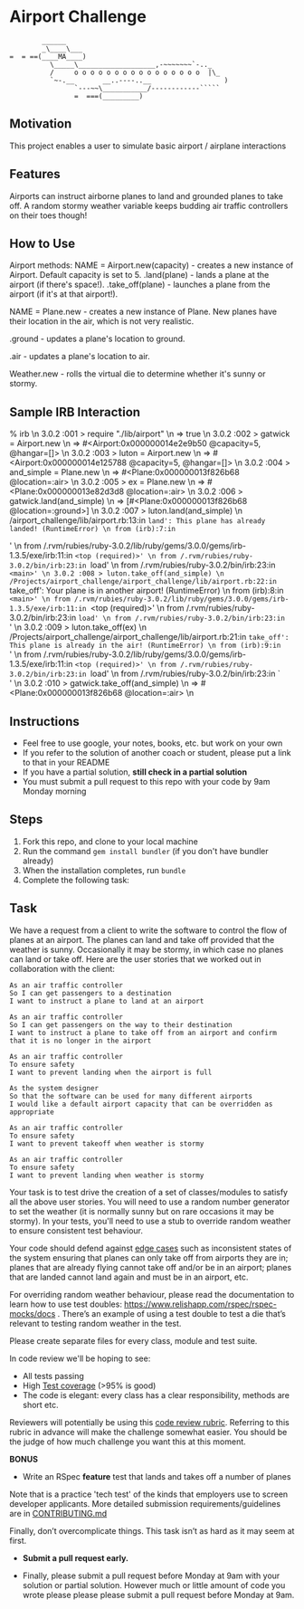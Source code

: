 Airport Challenge
=================

```
        ______
        _\____\___
=  = ==(____MA____)
          \_____\___________________,-~~~~~~~`-.._
          /     o o o o o o o o o o o o o o o o  |\_
          `~-.__       __..----..__                  )
                `---~~\___________/------------`````
                =  ===(_________)

```

## Motivation
This project enables a user to simulate basic airport / airplane interactions

## Features
Airports can instruct airborne planes to land and grounded planes to take off. A random stormy weather variable keeps budding air traffic controllers on their toes though!

## How to Use
Airport methods:
NAME = Airport.new(capacity) - creates a new instance of Airport. Default capacity is set to 5.
.land(plane) - lands a plane at the airport (if there's space!).
.take_off(plane) - launches a plane from the airport (if it's at that airport!).

NAME = Plane.new - creates a new instance of Plane. New planes have their location in the air, which is not very realistic.

.ground - updates a plane's location to ground.

.air - updates a plane's location to air.

Weather.new - rolls the virtual die to determine whether it's sunny or stormy.

## Sample IRB Interaction
% irb \n
3.0.2 :001 > require "./lib/airport" \n
 => true \n
3.0.2 :002 > gatwick = Airport.new \n
 => #<Airport:0x000000014e2e9b50 @capacity=5, @hangar=[]>  \n
3.0.2 :003 > luton = Airport.new \n
 => #<Airport:0x000000014e125788 @capacity=5, @hangar=[]> \n
3.0.2 :004 > and_simple = Plane.new \n
 => #<Plane:0x000000013f826b68 @location=:air> \n
3.0.2 :005 > ex = Plane.new \n
 => #<Plane:0x000000013e82d3d8 @location=:air> \n
3.0.2 :006 > gatwick.land(and_simple) \n
 => [#<Plane:0x000000013f826b68 @location=:ground>] \n
3.0.2 :007 > luton.land(and_simple) \n
/airport_challenge/lib/airport.rb:13:in `land': This plane has already landed! (RuntimeError) \n
	from (irb):7:in `<main>' \n
	from /.rvm/rubies/ruby-3.0.2/lib/ruby/gems/3.0.0/gems/irb-1.3.5/exe/irb:11:in `<top (required)>' \n
	from /.rvm/rubies/ruby-3.0.2/bin/irb:23:in `load' \n
	from /.rvm/rubies/ruby-3.0.2/bin/irb:23:in `<main>' \n
3.0.2 :008 > luton.take_off(and_simple) \n
/Projects/airport_challenge/airport_challenge/lib/airport.rb:22:in `take_off': Your plane is in another airport! (RuntimeError) \n
	from (irb):8:in `<main>' \n
	from /.rvm/rubies/ruby-3.0.2/lib/ruby/gems/3.0.0/gems/irb-1.3.5/exe/irb:11:in `<top (required)>' \n
	from /.rvm/rubies/ruby-3.0.2/bin/irb:23:in `load' \n
	from /.rvm/rubies/ruby-3.0.2/bin/irb:23:in `<main>' \n
3.0.2 :009 > luton.take_off(ex) \n
/Projects/airport_challenge/airport_challenge/lib/airport.rb:21:in `take_off': This plane is already in the air! (RuntimeError) \n
	from (irb):9:in `<main>' \n
	from /.rvm/rubies/ruby-3.0.2/lib/ruby/gems/3.0.0/gems/irb-1.3.5/exe/irb:11:in `<top (required)>' \n
	from /.rvm/rubies/ruby-3.0.2/bin/irb:23:in `load' \n
	from /.rvm/rubies/ruby-3.0.2/bin/irb:23:in `<main>' \n
3.0.2 :010 > gatwick.take_off(and_simple) \n
 => #<Plane:0x000000013f826b68 @location=:air> \n

















Instructions
---------

* Feel free to use google, your notes, books, etc. but work on your own
* If you refer to the solution of another coach or student, please put a link to that in your README
* If you have a partial solution, **still check in a partial solution**
* You must submit a pull request to this repo with your code by 9am Monday morning

Steps
-------

1. Fork this repo, and clone to your local machine
2. Run the command `gem install bundler` (if you don't have bundler already)
3. When the installation completes, run `bundle`
4. Complete the following task:

Task
-----

We have a request from a client to write the software to control the flow of planes at an airport. The planes can land and take off provided that the weather is sunny. Occasionally it may be stormy, in which case no planes can land or take off.  Here are the user stories that we worked out in collaboration with the client:

```
As an air traffic controller 
So I can get passengers to a destination 
I want to instruct a plane to land at an airport

As an air traffic controller 
So I can get passengers on the way to their destination 
I want to instruct a plane to take off from an airport and confirm that it is no longer in the airport

As an air traffic controller 
To ensure safety 
I want to prevent landing when the airport is full 

As the system designer
So that the software can be used for many different airports
I would like a default airport capacity that can be overridden as appropriate

As an air traffic controller 
To ensure safety 
I want to prevent takeoff when weather is stormy 

As an air traffic controller 
To ensure safety 
I want to prevent landing when weather is stormy 
```

Your task is to test drive the creation of a set of classes/modules to satisfy all the above user stories. You will need to use a random number generator to set the weather (it is normally sunny but on rare occasions it may be stormy). In your tests, you'll need to use a stub to override random weather to ensure consistent test behaviour.

Your code should defend against [edge cases](http://programmers.stackexchange.com/questions/125587/what-are-the-difference-between-an-edge-case-a-corner-case-a-base-case-and-a-b) such as inconsistent states of the system ensuring that planes can only take off from airports they are in; planes that are already flying cannot take off and/or be in an airport; planes that are landed cannot land again and must be in an airport, etc.

For overriding random weather behaviour, please read the documentation to learn how to use test doubles: https://www.relishapp.com/rspec/rspec-mocks/docs . There’s an example of using a test double to test a die that’s relevant to testing random weather in the test.

Please create separate files for every class, module and test suite.

In code review we'll be hoping to see:

* All tests passing
* High [Test coverage](https://github.com/makersacademy/course/blob/main/pills/test_coverage.md) (>95% is good)
* The code is elegant: every class has a clear responsibility, methods are short etc. 

Reviewers will potentially be using this [code review rubric](docs/review.md).  Referring to this rubric in advance will make the challenge somewhat easier.  You should be the judge of how much challenge you want this at this moment.

**BONUS**

* Write an RSpec **feature** test that lands and takes off a number of planes

Note that is a practice 'tech test' of the kinds that employers use to screen developer applicants.  More detailed submission requirements/guidelines are in [CONTRIBUTING.md](CONTRIBUTING.md)

Finally, don’t overcomplicate things. This task isn’t as hard as it may seem at first.

* **Submit a pull request early.**

* Finally, please submit a pull request before Monday at 9am with your solution or partial solution.  However much or little amount of code you wrote please please please submit a pull request before Monday at 9am.
